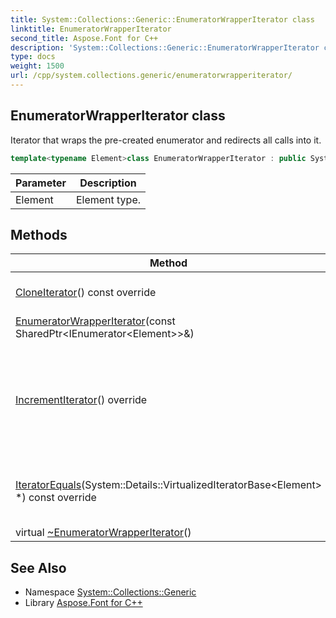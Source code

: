 ```yaml
---
title: System::Collections::Generic::EnumeratorWrapperIterator class
linktitle: EnumeratorWrapperIterator
second_title: Aspose.Font for C++
description: 'System::Collections::Generic::EnumeratorWrapperIterator class. Iterator that wraps the pre-created enumerator and redirects all calls into it in C++.'
type: docs
weight: 1500
url: /cpp/system.collections.generic/enumeratorwrapperiterator/
---
```

## EnumeratorWrapperIterator class


Iterator that wraps the pre-created enumerator and redirects all calls into it.

```cpp
template<typename Element>class EnumeratorWrapperIterator : public System::Details::VirtualizedIteratorBase<Element>
```


| Parameter | Description |
| --- | --- |
| Element | Element type. |
## Methods

| Method | Description |
| --- | --- |
| [CloneIterator](./cloneiterator/)() const override | Clones current iterator. |
| [EnumeratorWrapperIterator](./enumeratorwrapperiterator/)(const SharedPtr\<IEnumerator\<Element\>\>\&) |  |
| [IncrementIterator](./incrementiterator/)() override | Moves the iterator step forward. Must update m_is_end and m_pointer. |
| [IteratorEquals](./iteratorequals/)(System::Details::VirtualizedIteratorBase\<Element\> *) const override | Checks if two iterators point to the same item. |
| virtual [~EnumeratorWrapperIterator](./~enumeratorwrapperiterator/)() | Destructor. |

## See Also

* Namespace [System::Collections::Generic](../)
* Library [Aspose.Font for C++](../../)
